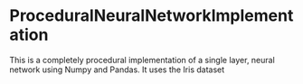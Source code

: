 # ProceduralNeuralNetworkImplementation
This is a completely procedural implementation of a single layer, neural network using Numpy and Pandas. It uses the Iris dataset
